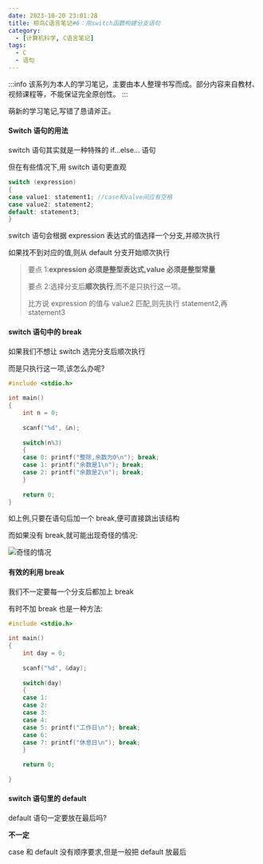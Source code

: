 ```yaml
---
date: 2023-10-20 23:01:28
title: 椋鸟C语言笔记#6：用switch函数构建分支语句
category: 
  - [计算机科学, C语言笔记]
tags:
  - C
  - 语句
---
```


:::info
该系列为本人的学习笔记，主要由本人整理书写而成。部分内容来自教材、视频课程等，不能保证完全原创性。
:::

萌新的学习笔记,写错了恳请斧正。

#### Switch 语句的用法

switch 语句其实就是一种特殊的 if...else... 语句

但在有些情况下,用 switch 语句更直观

```c
switch (expression) 
{
case value1: statement1; //case和valve间应有空格
case value2: statement2;
default: statement3;
}
```

switch 语句会根据 expression 表达式的值选择一个分支,并顺次执行

如果找不到对应的值,则从 default 分支开始顺次执行

> 要点 1:**expression 必须是整型表达式,value 必须是整型常量**
> 
> 要点 2:选择分支后**顺次执行**,而不是只执行这一项。
> 
> 比方说 expression 的值与 value2 匹配,则先执行 statement2,再 statement3

#### switch 语句中的 break

如果我们不想让 switch 选完分支后顺次执行

而是只执行这一项,该怎么办呢?

```c
#include <stdio.h>
 
int main()
{
    int n = 0;
 
    scanf("%d", &n);
 
    switch(n%3)
    {
    case 0: printf("整除,余数为0\n"); break;
    case 1: printf("余数是1\n"); break;
    case 2: printf("余数是2\n"); break;
    }
 
    return 0;
}
```

如上例,只要在语句后加一个 break,便可直接跳出该结构

而如果没有 break,就可能出现奇怪的情况:

![奇怪的情况](1.png "奇怪的情况")

#### 有效的利用 break

我们不一定要每一个分支后都加上 break

有时不加 break 也是一种方法:

```c
#include <stdio.h>
 
int main()
{
    int day = 0;
 
    scanf("%d", &day);
 
    switch(day)
    {
    case 1:
    case 2:
    case 3:
    case 4:
    case 5: printf("工作日\n"); break;
    case 6:
    case 7: printf("休息日\n"); break;
    }
    
    return 0;
 
}
```

#### switch 语句里的 default

default 语句一定要放在最后吗?

**不一定**

case 和 default 没有顺序要求,但是一般把 default 放最后